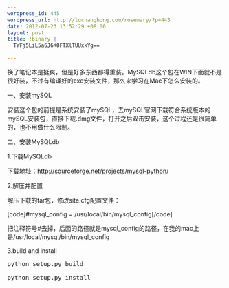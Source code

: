 ```yaml
--- 
wordpress_id: 445
wordpress_url: http://luchanghong.com/rosemary/?p=445
date: 2012-07-23 13:52:29 +08:00
layout: post
title: !binary |
  TWFj5LiL5a6J6KOFTXlTUUxkYg==

---
```

换了笔记本是挺爽，但是好多东西都得重装。MySQLdb这个包在WIN下面就不是很好装，不过有编译好的exe安装文件，那么来学习在Mac下怎么安装的。

一、安装mySQL

安装这个包的前提是系统安装了mySQL，去mySQL官网下载符合系统版本的mySQL安装包，直接下载.dmg文件，打开之后双击安装，这个过程还是很简单的，也不用做什么限制。

二、安装MySQLdb

1.下载MySQLdb

下载地址：<a href="http://sourceforge.net/projects/mysql-python/">http://sourceforge.net/projects/mysql-python/</a>

2.解压并配置

解压下载的tar包，修改site.cfg配置文件：

[code]#mysql_config = /usr/local/bin/mysql_config[/code]

把注释符号#去掉，后面的路径就是mysql_config的路径，在我的mac上是/usr/local/mysql/bin/mysql_config

3.build and install

<pre class="prettyprint">python setup.py build

python setup.py install</pre>

&nbsp;
